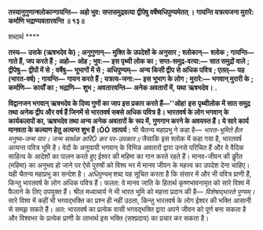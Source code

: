 **तस्यानुगुणान्श्लोकान्गायन्ति—** **अहो भुव: सप्तसमुद्रवत्या** **द्वीपेषु वर्षेष्वधिपुण्यमेतत् ।** **गायन्ति यत्रत्यजना मुरारे:** **कर्माणि भद्राण्यवतारवन्ति ॥ १३॥** 

शब्दार्थ **** 

**तस्य—** **उसके (ऋषभदेव के)** **; अनुगुणान्—** **मुक्ति के उपदेशों के अनुसार** **; श्लोकान्—** **श्लोक** **; गायन्ति—** **गाते हैं, जप करते हैं** **;** **अहो—** **ओह** **; भुव:—** **इस पृथ्वी लोक का** **; सप्त-समुद्र-वत्या:—** **सात समुद्रों वाले** **; द्वीपेषु—** **द्वीपों में से** **; वर्षेषु—** **भूभागों में से** **;** **अधिपुण्यम्—** **अन्य किसी द्वीप से अधिक पवित्र** **; एतत्—** **यह (भारत-वर्ष)** **; गायन्ति—** **गायन करते हैं** **; यत्रत्य-जना:—** **इस** **भूभाग के लोग** **; मुरारे:—** **भगवान् मुरारी के** **; कर्माणि—** **कार्यों का** **; भद्राणि—** **शुभ** **; अवतारवन्ति—** **अनेक अवतारों में, यथा** **ऋषभदेव।** **.** 

**विद्वानजन भगवान् ऋषभदेव के दिव्य गुणों का जाप इस प्रकार करते हैं—''ओह! इस** **पृथ्वीलोक में सात समुद्र तथा अनेक द्वीप और वर्ष हैं जिनमें से भारतवर्ष सबसे अधिक पवित्र** **है। भारतवर्ष के लोग भगवान् के कार्यकलापों का, ऋषभदेव तथा अन्य अनेक अवतारों के** **रूप में, गुणगान करने के अवयस्त हैं। ये सारे कार्य मानवता के कल्याण हेतु अत्यन्त शुभ हैं।ÓÓ** **तात्पर्य :** श्री चैतन्य महाप्रभु ने कहा है— *भारत-भूमिते हैल मनुष्य-जन्म यार।* *जन्म सार्थक करिÓ कर पर-उपकार॥* जैसाकि इस श्लोक में कहा गया है, भारतवर्ष अत्यन्त पवित्र भूमि है। वेदों के अनुयायी भगवान् के विभिन्न अवतारों द्वारा उनसे परिचित हैं और वे वैदिक साहित्य के आदेशों का पालन करते हुए ईश्वर की महिमा का गान करते रहते हैं। मानव-जीवन की कीॢत (महिमा) का अनुभव हो जाने पर ऐसे पुरुषों को विश्व भर में मानव जीवन के महत्त्व का उपदेश देना चाहिए। यही चैतन्य महाप्रभु का सन्देश है। *अधिपुण्यम्* शब्द यह सूचित करता है कि संसार में और भी पवित्र प्राणी हैं, किन्तु भारतवर्ष के लोग अधिक पवित्र हैं। फलत: वे मानव जाति के हितार्थ कृष्णभावनामृत को सारे विश्व में फैलाने के लिए उपयुक्त हैं। श्रील मध्वाचार्य ने भी भारत भूमि को महत्ता प्रदान की है— *विशेषाद्भारते पुण्यम्।*  सारे विश्व में कहीं भी भगवद्भक्ति का प्रश्न ही नहीं उठता, किन्तु भारतवर्ष के लोग ईश्वर की भक्ति आसानी से समझ सकते हैं। अत: भारतवर्ष का प्रत्येक वासी भगवद्भक्ति द्वारा अपने जीवन को पूर्ण बना सकता है और विश्वभर के प्रत्येक प्राणी के लाभार्थ इस भक्ति (सश्प्रदाय) का प्रचार कर सकता है।  
